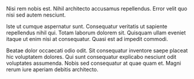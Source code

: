 Nisi rem nobis est. Nihil architecto accusamus repellendus. Error velit quo nisi sed autem nesciunt.
 Iste ut cumque aspernatur sunt. Consequatur veritatis ut sapiente repellendus nihil qui. Totam laborum dolorem sit. Quisquam ullam eveniet itaque ut enim nisi at consequatur. Quasi est ad impedit commodi.
 Beatae dolor occaecati odio odit. Sit consequatur inventore saepe placeat hic voluptatem dolores. Qui sunt consequatur explicabo nesciunt odit voluptates assumenda. Nobis sed consequatur at quae quam et. Magni rerum iure aperiam debitis architecto.